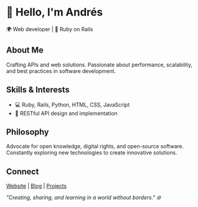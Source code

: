# 👋 Hello, I'm Andrés

🌍  Web developer | 💎 Ruby on Rails 

## About Me

Crafting APIs and web solutions. Passionate about performance, scalability, and best practices in software development.

## Skills & Interests

- 💻 Ruby, Rails, Python, HTML, CSS, JavaScript
- 🚀 RESTful API design and implementation

## Philosophy

Advocate for open knowledge, digital rights, and open-source software. Constantly exploring new technologies to create innovative solutions.

## Connect

[Website](https://a-chacon.com) | [Blog](https://a-chacon.com/blog) | [Projects](https://a-chacon.com/projects)

*"Creating, sharing, and learning in a world without borders." 🌐*
